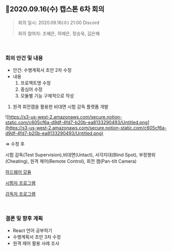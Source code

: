 ## 📍2020.09.16(수) 캡스톤 6차 회의

> 회의 일시: 2020.09.16(수) 21:00 Discord
>
> 회의 참여자: 조혜은, 허예은, 정승욱, 김은혜



</br>



### 회의 안건 및 내용

- 안건: 수행계획서 초안 2차 수정
- 내용
  1. 프로젝트명 수정
  2. 중심어 수정
  3. 모듈별 기능 구체적으로 작성

1. 원격 회전캠을 활용한 비대면 시험 감독 플랫폼 개발

![https://s3-us-west-2.amazonaws.com/secure.notion-static.com/c605cf6a-d9df-4fd7-b20b-ea8133290493/Untitled.png](https://s3-us-west-2.amazonaws.com/secure.notion-static.com/c605cf6a-d9df-4fd7-b20b-ea8133290493/Untitled.png)

⇒ 수정 후

시험 감독(Test Supervision),비대면(Untact), 사각지대(Blind Spot), 부정행위(Cheating), 원격 제어(Remote Control), 회전 캠(Pan-tilt Camera)



[하드웨어 모듈](https://www.notion.so/84f8702d459c48b1811454cf361bf3b0)

[시험자 프로그램](https://www.notion.so/68f49ad588da4dd0b9be69f920ded9c6)

[감독자 프로그램](https://www.notion.so/7ce62bfe96b44a67959946a4fde96a82)



</br>

### 결론 및 향후 계획

- React 언어 공부하기
- 수행계획서 초안 3차 수정
- 원격 제어 활용 사례 조사